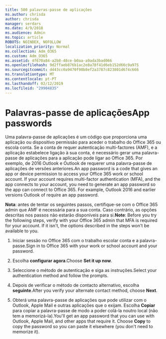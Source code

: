 ```yaml
---
title: 500 palavras-passe de aplicações
ms.author: chrisda
author: chrisda
manager: serdars
ms.date: 4/9/2018
ms.audience: Admin
ms.topic: article
ROBOTS: NOINDEX, NOFOLLOW
localization_priority: Normal
ms.collection: Adm_O365
ms.custom: Adm_O365
ms.assetid: 4f670a84-a2b8-48ce-b0aa-a9ada3bad066
ms.openlocfilehash: 9d2ffaeb876b1ac2e8a78f41d6eb152d66c9a975
ms.sourcegitcommit: dd43cc0a9470f98b8ef2a3787c823801d674c666
ms.translationtype: MT
ms.contentlocale: pt-PT
ms.lasthandoff: 02/12/2019
ms.locfileid: "29904835"
---
```

# <a name="app-passwords"></a><span data-ttu-id="fac2d-102">Palavras-passe de aplicações</span><span class="sxs-lookup"><span data-stu-id="fac2d-102">App passwords</span></span>

<span data-ttu-id="fac2d-p101">Uma palavra-passe de aplicações é um código que proporciona uma aplicação ou dispositivo permissão para aceder o trabalho do Office 365 ou escola conta. Se a conta de requer autenticação multi-factores (AMF), e a aplicação estabelece ligação à sua conta, é necessário gerar uma palavra-passe de aplicações para a aplicação pode ligar ao Office 365. Por exemplo, de 2016 Outlook e Outlook de requerer uma palavra-passe de aplicações de versões anteriores.</span><span class="sxs-lookup"><span data-stu-id="fac2d-p101">An app password is a code that gives an app or device permission to access your Office 365 work or school account. If your account requires multi-factor authentication (MFA), and the app connects to your account, you need to generate an app password so the app can connect to Office 365. For example, Outlook 2016 and earlier versions Outlook of require an app password.</span></span>
  
 <span data-ttu-id="fac2d-p102">**Nota**: antes de tentar os seguintes passos, certifique-se com o Office 365 admin que AMF é necessária para a sua conta. Caso contrário, as opções descritas nos passos não estarão disponíveis para si.</span><span class="sxs-lookup"><span data-stu-id="fac2d-p102">**Note**: Before you try the following steps, verify with your Office 365 admin that MFA is required for your account. If it isn't, the options described in the steps won't be available to you.</span></span>
  
1. <span data-ttu-id="fac2d-108">Iniciar sessão no Office 365 com o trabalho escolar conta e a palavra-passe.</span><span class="sxs-lookup"><span data-stu-id="fac2d-108">Sign in to Office 365 with your work or school account and your password.</span></span>
    
2. <span data-ttu-id="fac2d-109">Escolha **configurar agora**.</span><span class="sxs-lookup"><span data-stu-id="fac2d-109">Choose **Set it up now**.</span></span>
    
3. <span data-ttu-id="fac2d-110">Seleccione o método de autenticação e siga as instruções.</span><span class="sxs-lookup"><span data-stu-id="fac2d-110">Select your authentication method and follow the prompts.</span></span>
    
4. <span data-ttu-id="fac2d-111">Depois de verificar o método de contacto alternativo, escolha **seguinte**.</span><span class="sxs-lookup"><span data-stu-id="fac2d-111">After you verify your alternate contact method, choose **Next**.</span></span>
    
5. <span data-ttu-id="fac2d-p103">Obterá uma palavra-passe de aplicações que pode utilizar com o Outlook, Apple Mail e outras aplicações que o exijam. Escolha **Copiar** para copiar a palavra-passe de modo a poder colá-la noutro local (não tem a memorizá-la).</span><span class="sxs-lookup"><span data-stu-id="fac2d-p103">You'll get an app password that you can use with Outlook, Apple Mail, and other apps that require it. Choose **Copy** to copy the password so you can paste it elsewhere (you don't need to memorize it).</span></span> 
    

